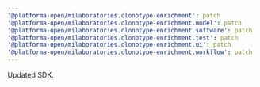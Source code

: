 ```yaml
---
'@platforma-open/milaboratories.clonotype-enrichment': patch
'@platforma-open/milaboratories.clonotype-enrichment.model': patch
'@platforma-open/milaboratories.clonotype-enrichment.software': patch
'@platforma-open/milaboratories.clonotype-enrichment.test': patch
'@platforma-open/milaboratories.clonotype-enrichment.ui': patch
'@platforma-open/milaboratories.clonotype-enrichment.workflow': patch
---
```


Updated SDK.
